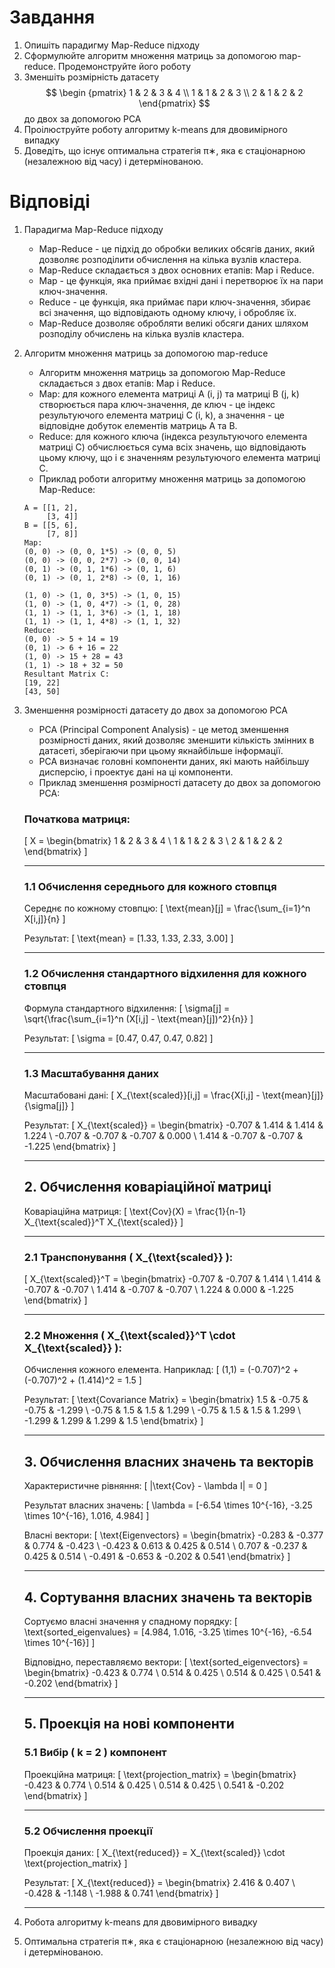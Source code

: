 # Завдання 
1. Опишіть парадигму Map-Reduce підходу
2. Сформулюйте алгоритм множення матриць за допомогою map-reduce. Продемонструйте його роботу
3. Зменшіть розмірність датасету $$ \begin {pmatrix}
  1 & 2 & 3 & 4 \\
  1 & 1 & 2 & 3 \\
  2 & 1 & 2  & 2
  \end{pmatrix}
$$ до двох за допомогою PCA
4. Проілюструйте роботу алгоритму k-means для двовимірного випадку
5. Доведіть, що існує оптимальна стратегія π∗, яка є стаціонарною (незалежною від часу) і детермінованою.

# Відповіді
1. Парадигма Map-Reduce підходу
    - Map-Reduce - це підхід до обробки великих обсягів даних, який дозволяє розподілити обчислення на кілька вузлів кластера. 
    - Map-Reduce складається з двох основних етапів: Map і Reduce.
    - Map - це функція, яка приймає вхідні дані і перетворює їх на пари ключ-значення.
    - Reduce - це функція, яка приймає пари ключ-значення, збирає всі значення, що відповідають одному ключу, і обробляє їх.
    - Map-Reduce дозволяє обробляти великі обсяги даних шляхом розподілу обчислень на кілька вузлів кластера.
2. Алгоритм множення матриць за допомогою map-reduce
    - Алгоритм множення матриць за допомогою Map-Reduce складається з двох етапів: Map і Reduce.
    - Map: для кожного елемента матриці A (i, j) та матриці B (j, k) створюється пара ключ-значення, де ключ - це індекс результуючого елемента матриці C (i, k), а значення - це відповідне добуток елементів матриць A та B.
    - Reduce: для кожного ключа (індекса результуючого елемента матриці C) обчислюється сума всіх значень, що відповідають цьому ключу, що і є значенням результуючого елемента матриці C.
    - Приклад роботи алгоритму множення матриць за допомогою Map-Reduce:
    ```
    A = [[1, 2],
         [3, 4]]
    B = [[5, 6],
         [7, 8]]
    Map:
    (0, 0) -> (0, 0, 1*5) -> (0, 0, 5)
    (0, 0) -> (0, 0, 2*7) -> (0, 0, 14)
    (0, 1) -> (0, 1, 1*6) -> (0, 1, 6)
    (0, 1) -> (0, 1, 2*8) -> (0, 1, 16)
    
    (1, 0) -> (1, 0, 3*5) -> (1, 0, 15)
    (1, 0) -> (1, 0, 4*7) -> (1, 0, 28)
    (1, 1) -> (1, 1, 3*6) -> (1, 1, 18)
    (1, 1) -> (1, 1, 4*8) -> (1, 1, 32)
    Reduce:
    (0, 0) -> 5 + 14 = 19
    (0, 1) -> 6 + 16 = 22
    (1, 0) -> 15 + 28 = 43
    (1, 1) -> 18 + 32 = 50
    Resultant Matrix C:
    [19, 22]
    [43, 50]
   ```
3. Зменшення розмірності датасету до двох за допомогою PCA
    - PCA (Principal Component Analysis) - це метод зменшення розмірності даних, який дозволяє зменшити кількість змінних в датасеті, зберігаючи при цьому якнайбільше інформації.
    - PCA визначає головні компоненти даних, які мають найбільшу дисперсію, і проектує дані на ці компоненти.
    - Приклад зменшення розмірності датасету до двох за допомогою PCA:
    
    ### Початкова матриця:
    \[
    X = \begin{bmatrix}
    1 & 2 & 3 & 4 \\
    1 & 1 & 2 & 3 \\
    2 & 1 & 2 & 2
    \end{bmatrix}
    \]
    
    ---
    
    ### 1.1 **Обчислення середнього для кожного стовпця**
    Середнє по кожному стовпцю:
    \[
    \text{mean}[j] = \frac{\sum_{i=1}^n X[i,j]}{n}
    \]
    
    Результат:
    \[
    \text{mean} = [1.33, 1.33, 2.33, 3.00]
    \]
    
    ---
    
    ### 1.2 **Обчислення стандартного відхилення для кожного стовпця**
    Формула стандартного відхилення:
    \[
    \sigma[j] = \sqrt{\frac{\sum_{i=1}^n (X[i,j] - \text{mean}[j])^2}{n}}
    \]
    
    Результат:
    \[
    \sigma = [0.47, 0.47, 0.47, 0.82]
    \]
    
    ---
    
    ### 1.3 **Масштабування даних**
    Масштабовані дані:
    \[
    X_{\text{scaled}}[i,j] = \frac{X[i,j] - \text{mean}[j]}{\sigma[j]}
    \]
    
    Результат:
    \[
    X_{\text{scaled}} =
    \begin{bmatrix}
    -0.707 &  1.414 &  1.414 &  1.224 \\
    -0.707 & -0.707 & -0.707 &  0.000 \\
     1.414 & -0.707 & -0.707 & -1.225
    \end{bmatrix}
    \]
    
    ---
    
    ## 2. **Обчислення коваріаційної матриці**
    
    Коваріаційна матриця:
    \[
    \text{Cov}(X) = \frac{1}{n-1} X_{\text{scaled}}^T X_{\text{scaled}}
    \]
    
    ---
    
    ### 2.1 **Транспонування \( X_{\text{scaled}} \):**
    \[
    X_{\text{scaled}}^T =
    \begin{bmatrix}
    -0.707 & -0.707 &  1.414 \\
     1.414 & -0.707 & -0.707 \\
     1.414 & -0.707 & -0.707 \\
     1.224 &  0.000 & -1.225
    \end{bmatrix}
    \]
    
    ---
    
    ### 2.2 **Множення \( X_{\text{scaled}}^T \cdot X_{\text{scaled}} \):**
    Обчислення кожного елемента. Наприклад:
    \[
    (1,1) = (-0.707)^2 + (-0.707)^2 + (1.414)^2 = 1.5
    \]
    
    Результат:
    \[
    \text{Covariance Matrix} =
    \begin{bmatrix}
     1.5 & -0.75 & -0.75 & -1.299 \\
    -0.75 &  1.5  &  1.5  &  1.299 \\
    -0.75 &  1.5  &  1.5  &  1.299 \\
    -1.299 & 1.299 & 1.299 &  1.5
    \end{bmatrix}
    \]
    
    ---
    
    ## 3. **Обчислення власних значень та векторів**
    
    Характеристичне рівняння:
    \[
    |\text{Cov} - \lambda I| = 0
    \]
    
    Результат власних значень:
    \[
    \lambda = [-6.54 \times 10^{-16}, -3.25 \times 10^{-16}, 1.016, 4.984]
    \]
    
    Власні вектори:
    \[
    \text{Eigenvectors} =
    \begin{bmatrix}
    -0.283 & -0.377 &  0.774 & -0.423 \\
    -0.423 &  0.613 &  0.425 &  0.514 \\
     0.707 & -0.237 &  0.425 &  0.514 \\
    -0.491 & -0.653 & -0.202 &  0.541
    \end{bmatrix}
    \]
    
    ---
    
    ## 4. **Сортування власних значень та векторів**
    
    Сортуємо власні значення у спадному порядку:
    \[
    \text{sorted\_eigenvalues} = [4.984, 1.016, -3.25 \times 10^{-16}, -6.54 \times 10^{-16}]
    \]
    
    Відповідно, переставляємо вектори:
    \[
    \text{sorted\_eigenvectors} =
    \begin{bmatrix}
    -0.423 &  0.774 \\
     0.514 &  0.425 \\
     0.514 &  0.425 \\
     0.541 & -0.202
    \end{bmatrix}
    \]
    
    ---
    
    ## 5. **Проекція на нові компоненти**
    
    ### 5.1 **Вибір \( k = 2 \) компонент**
    Проекційна матриця:
    \[
    \text{projection\_matrix} =
    \begin{bmatrix}
    -0.423 &  0.774 \\
     0.514 &  0.425 \\
     0.514 &  0.425 \\
     0.541 & -0.202
    \end{bmatrix}
    \]
    
    ---
    
    ### 5.2 **Обчислення проекції**
    Проекція даних:
    \[
    X_{\text{reduced}} = X_{\text{scaled}} \cdot \text{projection\_matrix}
    \]
    
    Результат:
    \[
    X_{\text{reduced}} =
    \begin{bmatrix}
     2.416 &  0.407 \\
    -0.428 & -1.148 \\
    -1.988 &  0.741
    \end{bmatrix}
    \]
    
    ---
  

4. Робота алгоритму k-means для двовимірного вивадку
5. Оптимальна стратегія π∗, яка є стаціонарною (незалежною від часу) і детермінованою.
